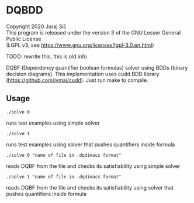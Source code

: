 # DQBDD

Copyright 2020 Juraj Síč  
This program is released under the version 3 of the
GNU Lesser General Public License  
(LGPL v3, see https://www.gnu.org/licenses/lgpl-3.0.en.html)  



TODO: rewrite this, this is old info

DQBF (Dependency quantifier boolean formulas) solver using BDDs (binary decision diagrams). This implementation uses cudd BDD library (https://github.com/ivmai/cudd). Just run make to compile.

## Usage

```
./solve 0
```
runs test examples using simple solver

```
./solve 1
```
runs test examples using solver that pushes quantifiers inside formula

```
./solve 0 "name of file in .dqdimacs format"
```
reads DQBF from the file and checks its satisfiability using simple solver

```
./solve 1 "name of file in .dqdimacs format"
```
reads DQBF from the file and checks its satisfiability using solver that pushes quantifiers inside formula
